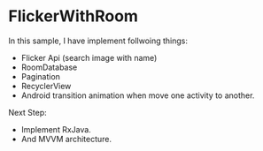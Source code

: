 # FlickerWithRoom
In this sample, I have implement follwoing things:
- Flicker Api (search image with name)
- RoomDatabase
- Pagination
- RecyclerView
- Android  transition animation when move one activity to another.

Next Step:
- Implement RxJava.
- And MVVM architecture.

